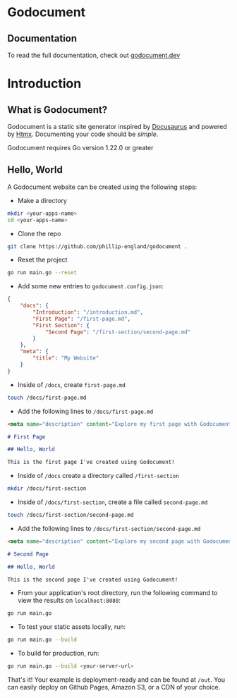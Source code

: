 # Godocument

## Documentation

To read the full documentation, check out [godocument.dev](https://godocument.dev)


<meta name="description" content="Learn how to set up and use Godocument, a static site generator inspired by Docusaurus and powered by Htmx, to easily document your code. Start building with Godocument using simple steps to create, configure, and deploy your documentation site.">

# Introduction

## What is Godocument?
Godocument is a static site generator inspired by [Docusaurus](https://docusaurus.io/) and powered by [Htmx](https://htmx.org). Documenting your code should be *simple*.

<span class='md-important'>Godocument requires Go version 1.22.0 or greater</span>

## Hello, World


A Godocument website can be created using the following steps:


- Make a directory

```bash
mkdir <your-apps-name>
cd <your-apps-name>
```

- Clone the repo

```bash
git clone https://github.com/phillip-england/godocument .
```

- Reset the project

```bash
go run main.go --reset
```

- Add some new entries to `godocument.config.json`:

```json
{
    "docs": {
        "Introduction": "/introduction.md",
        "First Page": "/first-page.md",
        "First Section": {
            "Second Page": "/first-section/second-page.md"
        }
    },
    "meta": {
        "title": "My Website"
    }
}
```

- Inside of `/docs`, create `first-page.md`

```bash
touch /docs/first-page.md
```

- Add the following lines to `/docs/first-page.md`

```md
<meta name="description" content="Explore my first page with Godocument"></meta>

# First Page

## Hello, World

This is the first page I've created using Godocument!
```

- Inside of `/docs` create a directory called `/first-section`

```bash
mkdir /docs/first-section
```

- Inside of `/docs/first-section`, create a file called `second-page.md`

```bash
touch /docs/first-section/second-page.md
```

- Add the following lines to `/docs/first-section/second-page.md`

```md
<meta name="description" content="Explore my second page with Godocument"></meta>

# Second Page

## Hello, World

This is the second page I've created using Godocument!
```

- From your application's root directory, run the following command to view the results on `localhost:8080`:

```bash
go run main.go
```

- To test your static assets locally, run:

```bash
go run main.go --build
```

- To build for production, run:

```bash
go run main.go --build <your-server-url>
```

That's it! Your example is deployment-ready and can be found at `/out`. You can easily deploy on Github Pages, Amazon S3, or a CDN of your choice.